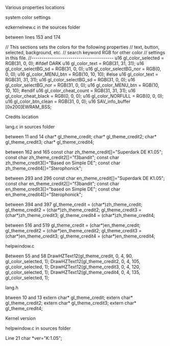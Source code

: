 Various properties locations

system color settings

ezkernelnew.c in the sources folder

between lines 153 and 174

// This sections sets the colors for the following properties
// text, button, selected, background, etc.
// search keyword RGB for other color
// settings in this file.
//----------------------------------------
u16 gl_color_selected = RGB(31, 0, 0);
#ifdef DARK
u16 gl_color_text = RGB(31, 31, 31);
u16 gl_color_selectBG_sd = RGB(31, 0, 0);
u16 gl_color_selectBG_nor = RGB(0, 0, 0);
u16 gl_color_MENU_btn = RGB(10, 10, 10);
#else
u16 gl_color_text = RGB(31, 31, 31);
u16 gl_color_selectBG_sd = RGB(31, 0, 0);
u16 gl_color_selectBG_nor = RGB(31, 0, 0);
u16 gl_color_MENU_btn = RGB(10, 10, 10);
#endif
u16 gl_color_cheat_count = RGB(31, 31, 31);
u16 gl_color_cheat_black = RGB(0, 0, 0);
u16 gl_color_NORFULL = RGB(0, 0, 0);
u16 gl_color_btn_clean = RGB(31, 0, 0);
u16 SAV_info_buffer [0x200]EWRAM_BSS;

Credits location

lang.c in sources folder

between 11 and 14
char* gl_theme_credit;
char* gl_theme_credit2;
char* gl_theme_credit3;
char* gl_theme_credit4;

between 162 and 165
const char zh_theme_credit[]="Superdark DE K1.05";
const char zh_theme_credit2[]="f3bandit";
const char zh_theme_credit3[]="Based on Simple DE";
const char zh_theme_credit4[]="Sterophonick";

between 293 and 296
const char en_theme_credit[]="Superdark DE K1.05";
const char en_theme_credit2[]="f3bandit";
const char en_theme_credit3[]="based on Simple DE";
const char en_theme_credit4[]="Sterophonick";

between 394 and 397
gl_theme_credit = (char*)zh_theme_credit;
gl_theme_credit2 = (char*)zh_theme_credit2;
gl_theme_credit3 = (char*)zh_theme_credit3;
gl_theme_credit4 = (char*)zh_theme_credit4;

between 516 and 519
gl_theme_credit = (char*)en_theme_credit;
gl_theme_credit2 = (char*)en_theme_credit2;
gl_theme_credit3 = (char*)en_theme_credit3;
gl_theme_credit4 = (char*)en_theme_credit4;

helpwindow.c

Between 55 and 58
DrawHZText12(gl_theme_credit, 0, 4, 90, gl_color_selected, 1);
DrawHZText12(gl_theme_credit2, 0, 4, 105, gl_color_selected, 1);
DrawHZText12(gl_theme_credit3, 0, 4, 120, gl_color_selected, 1);
DrawHZText12(gl_theme_credit4, 0, 4, 135, gl_color_selected, 1);

lang.h

btween 10 and 13
extern char* gl_theme_credit;
extern char* gl_theme_credit2;
extern char* gl_theme_credit3;
extern char* gl_theme_credit4;


Kernel version

helpwindow.c in sources folder

Line 21
char *ver="K:1.05";
